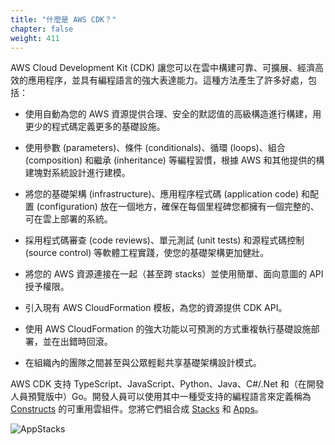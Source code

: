 ```yaml
---
title: "什麼是 AWS CDK？"
chapter: false
weight: 411
---
```


AWS Cloud Development Kit (CDK) 讓您可以在雲中構建可靠、可擴展、經濟高效的應用程序，並具有編程語言的強大表達能力。這種方法產生了許多好處，包括：

- 使用自動為您的 AWS 資源提供合理、安全的默認值的高級構造進行構建，用更少的程式碼定義更多的基礎設施。

- 使用參數 (parameters)、條件 (conditionals)、循環 (loops)、組合 (composition) 和繼承 (inheritance) 等編程習慣，根據 AWS 和其他提供的構建塊對系統設計進行建模。

- 將您的基礎架構 (infrastructure)、應用程序程式碼 (application code) 和配置 (configuration) 放在一個地方，確保在每個里程碑您都擁有一個完整的、可在雲上部署的系統。

- 採用程式碼審查 (code reviews)、單元測試 (unit tests) 和源程式碼控制 (source control) 等軟體工程實踐，使您的基礎架構更加健壯。

- 將您的 AWS 資源連接在一起（甚至跨 stacks）並使用簡單、面向意圖的 API 授予權限。

- 引入現有 AWS CloudFormation 模板，為您的資源提供 CDK API。

- 使用 AWS CloudFormation 的強大功能以可預測的方式重複執行基礎設施部署，並在出錯時回滾。

- 在組織內的團隊之間甚至與公眾輕鬆共享基礎架構設計模式。

AWS CDK 支持 TypeScript、JavaScript、Python、Java、C#/.Net 和（在開發人員預覽版中）Go。開發人員可以使用其中一種受支持的編程語言來定義稱為 [Constructs](https://docs.aws.amazon.com/cdk/v2/guide/constructs.html) 的可重用雲組件。您將它們組合成 [Stacks](https://docs.aws.amazon.com/cdk/v2/guide/stacks.html) 和 [Apps](https://docs.aws.amazon.com/cdk/v2/guide/apps.html)。

![AppStacks](../images/04101.png)
